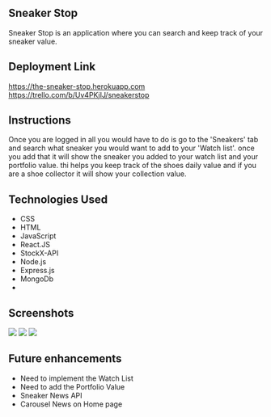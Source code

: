 Sneaker Stop
-----------------------------------------------------------------------------------------------------
Sneaker Stop is an application where you can search and keep track of your sneaker value.

 Deployment Link 
------------------------------------------------------------------------------------------------------
https://the-sneaker-stop.herokuapp.com
https://trello.com/b/Uv4PKjIJ/sneakerstop

Instructions
-----------------------------------------------------------------------------------------------------
 Once you are logged in all you would have to do is go to the 'Sneakers' tab and search what sneaker you would want to add to your 'Watch list'. once you add that it will show the sneaker you added to your watch list and your portfolio value. thi helps you keep track of the shoes daily value and if you are a shoe collector it will show your collection value.










Technologies Used
-----------------------------------------------------------------------------------------------------
- CSS
- HTML
- JavaScript
- React.JS
- StockX-API
- Node.js
- Express.js
- MongoDb
- 

Screenshots
-----------------------------------------------------------------------------------------------------
<img src="https://i.imgur.com/HM7XJ99.png">  
<img src="https://i.imgur.com/y3Xl1Uw.png"> 
<img src="https://i.imgur.com/EbIr9F4.png"> 




Future enhancements
-----------------------------------------------------------------------------------------------------
 - Need to implement the Watch List 
 - Need to add the Portfolio Value 
 - Sneaker News API 
 - Carousel News on Home page